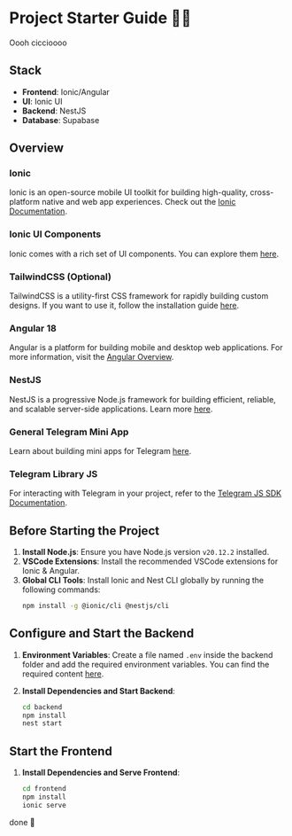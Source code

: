# Project Starter Guide 🚀😡

Oooh ciccioooo

## Stack

- **Frontend**: Ionic/Angular
- **UI**: Ionic UI
- **Backend**: NestJS
- **Database**: Supabase

## Overview

### Ionic
Ionic is an open-source mobile UI toolkit for building high-quality, cross-platform native and web app experiences. Check out the [Ionic Documentation](https://ionicframework.com/docs/).

### Ionic UI Components
Ionic comes with a rich set of UI components. You can explore them [here](https://ionicframework.com/docs/components).

### TailwindCSS (Optional)
TailwindCSS is a utility-first CSS framework for rapidly building custom designs. If you want to use it, follow the installation guide [here](https://tailwindcss.com/docs/installation).

### Angular 18
Angular is a platform for building mobile and desktop web applications. For more information, visit the [Angular Overview](https://angular.dev/overview).

### NestJS
NestJS is a progressive Node.js framework for building efficient, reliable, and scalable server-side applications. Learn more [here](https://nestjs.com).

### General Telegram Mini App
Learn about building mini apps for Telegram [here](https://docs.telegram-mini-apps.com/platform/about).

### Telegram Library JS
For interacting with Telegram in your project, refer to the [Telegram JS SDK Documentation](https://docs.telegram-mini-apps.com/packages/tma-js-sdk).

## Before Starting the Project

1. **Install Node.js**: Ensure you have Node.js version `v20.12.2` installed.
2. **VSCode Extensions**: Install the recommended VSCode extensions for Ionic & Angular.
3. **Global CLI Tools**: Install Ionic and Nest CLI globally by running the following commands:
    ```bash
    npm install -g @ionic/cli @nestjs/cli
    ```

## Configure and Start the Backend

1. **Environment Variables**: Create a file named `.env` inside the backend folder and add the required environment variables. You can find the required content [here](https://drive.google.com/drive/folders/1puRkZH-ib7z6U-0h4_ra6CioTms1ikdO).

2. **Install Dependencies and Start Backend**:
    ```bash
    cd backend
    npm install
    nest start
    ```

## Start the Frontend

1. **Install Dependencies and Serve Frontend**:
    ```bash
    cd frontend
    npm install
    ionic serve
    ```

done 🎉
